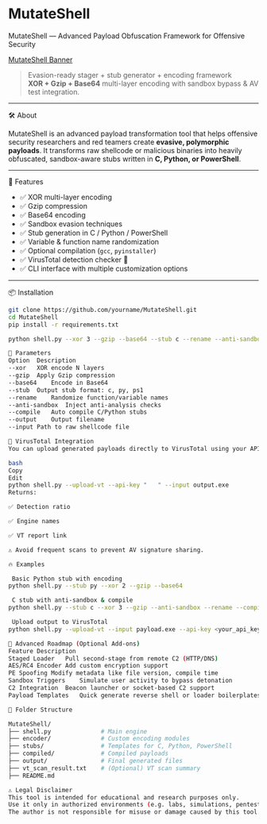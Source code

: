 # MutateShell
 MutateShell — Advanced Payload Obfuscation Framework for Offensive Security

 [MutateShell Banner](https://img.shields.io/badge/OffensiveSecurity-Tool-blue?style=flat-square)
> Evasion-ready stager + stub generator + encoding framework  
> **XOR + Gzip + Base64** multi-layer encoding with sandbox bypass & AV test integration.

---

🛠️ About

MutateShell is an advanced payload transformation tool that helps offensive security researchers and red teamers create **evasive, polymorphic payloads**. It transforms raw shellcode or malicious binaries into heavily obfuscated, sandbox-aware stubs written in **C, Python, or PowerShell**.

---

 🚀 Features

- ✅ XOR multi-layer encoding
- ✅ Gzip compression
- ✅ Base64 encoding
- ✅ Sandbox evasion techniques
- ✅ Stub generation in C / Python / PowerShell
- ✅ Variable & function name randomization
- ✅ Optional compilation (`gcc`, `pyinstaller`)
- ✅ VirusTotal detection checker 🔬
- ✅ CLI interface with multiple customization options

---

 📦 Installation

```bash
git clone https://github.com/yourname/MutateShell.git
cd MutateShell
pip install -r requirements.txt

python shell.py --xor 3 --gzip --base64 --stub c --rename --anti-sandbox --compile

🔑 Parameters
Option	Description
--xor	XOR encode N layers
--gzip	Apply Gzip compression
--base64	Encode in Base64
--stub	Output stub format: c, py, ps1
--rename	Randomize function/variable names
--anti-sandbox	Inject anti-analysis checks
--compile	Auto compile C/Python stubs
--output	Output filename
--input	Path to raw shellcode file

🧪 VirusTotal Integration
You can upload generated payloads directly to VirusTotal using your API key to check real-time AV detection rate.

bash
Copy
Edit
python shell.py --upload-vt --api-key "   " --input output.exe
Returns:

✅ Detection ratio

✅ Engine names

✅ VT report link

⚠️ Avoid frequent scans to prevent AV signature sharing.

🔥 Examples

 Basic Python stub with encoding
python shell.py --stub py --xor 2 --gzip --base64

 C stub with anti-sandbox & compile
python shell.py --stub c --xor 3 --gzip --anti-sandbox --rename --compile

 Upload output to VirusTotal
python shell.py --upload-vt --input payload.exe --api-key <your_api_key>

🧠 Advanced Roadmap (Optional Add-ons)
Feature	Description
Staged Loader	Pull second-stage from remote C2 (HTTP/DNS)
AES/RC4 Encoder	Add custom encryption support
PE Spoofing	Modify metadata like file version, compile time
Sandbox Triggers	Simulate user activity to bypass detonation
C2 Integration	Beacon launcher or socket-based C2 support
Payload Templates	Quick generate reverse shell or loader boilerplates

📁 Folder Structure

MutateShell/
├── shell.py              # Main engine
├── encoder/              # Custom encoding modules
├── stubs/                # Templates for C, Python, PowerShell
├── compiled/             # Compiled payloads
├── output/               # Final generated files
├── vt_scan_result.txt    # (Optional) VT scan summary
├── README.md

⚠️ Legal Disclaimer
This tool is intended for educational and research purposes only.
Use it only in authorized environments (e.g. labs, simulations, pentests with permission).
The author is not responsible for misuse or damage caused by this tool.
